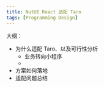 ```yaml
---
title: NutUI React 适配 Taro
tags: [Programming Design]
---
```


大纲：
- 为什么适配 Taro、以及可行性分析
  - 业务转向小程序
  - 
- 方案如何落地
- 适配问题总结

